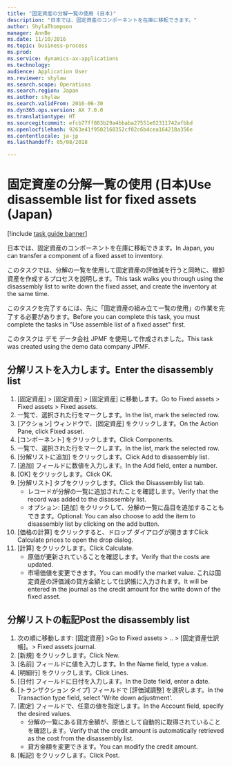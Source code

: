 ```yaml
--- 
title: "固定資産の分解一覧の使用 (日本)"
description: "日本では、固定資産のコンポーネントを在庫に移転できます。"
author: ShylaThompson
manager: AnnBe
ms.date: 11/10/2016
ms.topic: business-process
ms.prod: 
ms.service: dynamics-ax-applications
ms.technology: 
audience: Application User
ms.reviewer: shylaw
ms.search.scope: Operations
ms.search.region: Japan
ms.author: shylaw
ms.search.validFrom: 2016-06-30
ms.dyn365.ops.version: AX 7.0.0
ms.translationtype: HT
ms.sourcegitcommit: efcb77ff883b29a4bbaba27551e02311742afbbd
ms.openlocfilehash: 9263e41f9502160352cf02c6b4cea164218a356e
ms.contentlocale: ja-jp
ms.lasthandoff: 05/08/2018

---
```

# <a name="use-disassemble-list-for-fixed-assets-japan"></a><span data-ttu-id="28655-103">固定資産の分解一覧の使用 (日本)</span><span class="sxs-lookup"><span data-stu-id="28655-103">Use disassemble list for fixed assets (Japan)</span></span>

[!include [task guide banner](../../includes/task-guide-banner.md)]

<span data-ttu-id="28655-104">日本では、固定資産のコンポーネントを在庫に移転できます。</span><span class="sxs-lookup"><span data-stu-id="28655-104">In Japan, you can transfer a component of a fixed asset to inventory.</span></span> 



<span data-ttu-id="28655-105">このタスクでは、分解の一覧を使用して固定資産の評価減を行うと同時に、棚卸資産を作成するプロセスを説明します。</span><span class="sxs-lookup"><span data-stu-id="28655-105">This task walks you through using the disassembly list to write down the fixed asset, and create the inventory at the same time.</span></span>



<span data-ttu-id="28655-106">このタスクを完了するには、先に「固定資産の組み立て一覧の使用」の作業を完了する必要があります。</span><span class="sxs-lookup"><span data-stu-id="28655-106">Before you can complete this task, you must complete the tasks in "Use assemble list of a fixed asset" first.</span></span> 



<span data-ttu-id="28655-107">このタスクは デモ データ会社 JPMF を使用して作成されました。</span><span class="sxs-lookup"><span data-stu-id="28655-107">This task was created using the demo data company JPMF.</span></span>


## <a name="enter-the-disassembly-list"></a><span data-ttu-id="28655-108">分解リストを入力します。</span><span class="sxs-lookup"><span data-stu-id="28655-108">Enter the disassembly list</span></span>
1. <span data-ttu-id="28655-109">[固定資産] > [固定資産] > [固定資産] に移動します。</span><span class="sxs-lookup"><span data-stu-id="28655-109">Go to Fixed assets > Fixed assets > Fixed assets.</span></span>
2. <span data-ttu-id="28655-110">一覧で、選択された行をマークします。</span><span class="sxs-lookup"><span data-stu-id="28655-110">In the list, mark the selected row.</span></span>
3. <span data-ttu-id="28655-111">[アクション] ウィンドウで、[固定資産] をクリックします。</span><span class="sxs-lookup"><span data-stu-id="28655-111">On the Action Pane, click Fixed asset.</span></span>
4. <span data-ttu-id="28655-112">[コンポーネント] をクリックします。</span><span class="sxs-lookup"><span data-stu-id="28655-112">Click Components.</span></span>
5. <span data-ttu-id="28655-113">一覧で、選択された行をマークします。</span><span class="sxs-lookup"><span data-stu-id="28655-113">In the list, mark the selected row.</span></span>
6. <span data-ttu-id="28655-114">[分解リストに追加] をクリックします。</span><span class="sxs-lookup"><span data-stu-id="28655-114">Click Add to disassembly list.</span></span>
7. <span data-ttu-id="28655-115">[追加] フィールドに数値を入力します。</span><span class="sxs-lookup"><span data-stu-id="28655-115">In the Add field, enter a number.</span></span>
8. <span data-ttu-id="28655-116">[OK] をクリックします。</span><span class="sxs-lookup"><span data-stu-id="28655-116">Click OK.</span></span>
9. <span data-ttu-id="28655-117">[分解リスト] タブをクリックします。</span><span class="sxs-lookup"><span data-stu-id="28655-117">Click the Disassembly list tab.</span></span>
    * <span data-ttu-id="28655-118">レコードが分解の一覧に追加されたことを確認します。</span><span class="sxs-lookup"><span data-stu-id="28655-118">Verify that the record was added to the disassembly list.</span></span>  
    * <span data-ttu-id="28655-119">オプション: [追加] をクリックして、分解の一覧に品目を追加することもできます。</span><span class="sxs-lookup"><span data-stu-id="28655-119">Optional: You can also choose to add the item to disassembly list by clicking on the add button.</span></span>  
10. <span data-ttu-id="28655-120">[価格の計算] をクリックすると、ドロップ ダイアログが開きます</span><span class="sxs-lookup"><span data-stu-id="28655-120">Click Calculate prices to open the drop dialog.</span></span>
11. <span data-ttu-id="28655-121">[計算] をクリックします。</span><span class="sxs-lookup"><span data-stu-id="28655-121">Click Calculate.</span></span>
    * <span data-ttu-id="28655-122">原価が更新されていることを確認します。</span><span class="sxs-lookup"><span data-stu-id="28655-122">Verify that the costs are updated.</span></span>  
    * <span data-ttu-id="28655-123">市場価値を変更できます。</span><span class="sxs-lookup"><span data-stu-id="28655-123">You can modify the market value.</span></span> <span data-ttu-id="28655-124">これは固定資産の評価減の貸方金額として仕訳帳に入力されます。</span><span class="sxs-lookup"><span data-stu-id="28655-124">It will be entered in the journal as the credit amount for the write down of the fixed asset.</span></span>  

## <a name="post-the-disassembly-list"></a><span data-ttu-id="28655-125">分解リストの転記</span><span class="sxs-lookup"><span data-stu-id="28655-125">Post the disassembly list</span></span>
1. <span data-ttu-id="28655-126">次の順に移動します: [固定資産] ></span><span class="sxs-lookup"><span data-stu-id="28655-126">Go to Fixed assets > ..</span></span> <span data-ttu-id="28655-127">> [固定資産仕訳帳]。</span><span class="sxs-lookup"><span data-stu-id="28655-127">> Fixed assets journal.</span></span>
2. <span data-ttu-id="28655-128">[新規] をクリックします。</span><span class="sxs-lookup"><span data-stu-id="28655-128">Click New.</span></span>
3. <span data-ttu-id="28655-129">[名前] フィールドに値を入力します。</span><span class="sxs-lookup"><span data-stu-id="28655-129">In the Name field, type a value.</span></span>
4. <span data-ttu-id="28655-130">[明細行] をクリックします。</span><span class="sxs-lookup"><span data-stu-id="28655-130">Click Lines.</span></span>
5. <span data-ttu-id="28655-131">[日付] フィールドに日付を入力します。</span><span class="sxs-lookup"><span data-stu-id="28655-131">In the Date field, enter a date.</span></span>
6. <span data-ttu-id="28655-132">[トランザクション タイプ] フィールドで [評価減調整] を選択します。</span><span class="sxs-lookup"><span data-stu-id="28655-132">In the Transaction type field, select 'Write down adjustment'.</span></span>
7. <span data-ttu-id="28655-133">[勘定] フィールドで、任意の値を指定します。</span><span class="sxs-lookup"><span data-stu-id="28655-133">In the Account field, specify the desired values.</span></span>
    * <span data-ttu-id="28655-134">分解の一覧にある貸方金額が、原価として自動的に取得されていることを確認します。</span><span class="sxs-lookup"><span data-stu-id="28655-134">Verify that the credit amount is automatically retrieved as the cost from the disassembly list.</span></span>  
    * <span data-ttu-id="28655-135">貸方金額を変更できます。</span><span class="sxs-lookup"><span data-stu-id="28655-135">You can modify the credit amount.</span></span>  
8. <span data-ttu-id="28655-136">[転記] をクリックします。</span><span class="sxs-lookup"><span data-stu-id="28655-136">Click Post.</span></span>



